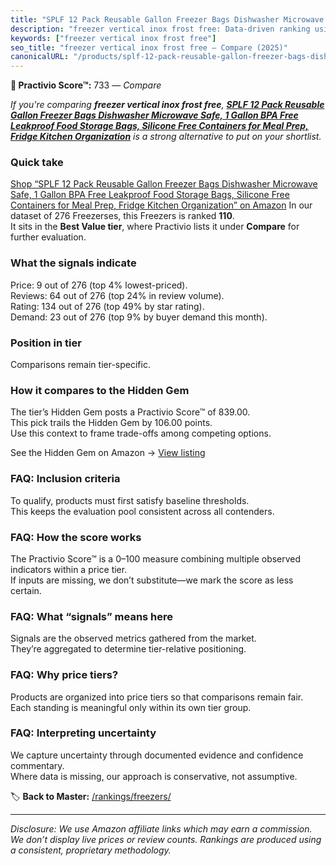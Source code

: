 ```yaml
---
title: "SPLF 12 Pack Reusable Gallon Freezer Bags Dishwasher Microwave Safe, 1 Gallon BPA Free Leakproof Food Storage Bags, Silicone Free Containers for Meal Prep, Fridge Kitchen Organization"
description: "freezer vertical inox frost free: Data-driven ranking using the Practivio Score™. Positioned by quality, value, demand, findability, momentum."
keywords: ["freezer vertical inox frost free"]
seo_title: "freezer vertical inox frost free — Compare (2025)"
canonicalURL: "/products/splf-12-pack-reusable-gallon-freezer-bags-dishwasher-microwave-safe-1-gallon-bpa-free-leakproof-food-storage-bags-silicone-free-containers-for-meal-prep-fridge-kitchen-organization-B0CPHR7H6Z/"
---
```


**🛒 Practivio Score™:** 733 — _Compare_


*If you're comparing **freezer vertical inox frost free**, **[SPLF 12 Pack Reusable Gallon Freezer Bags Dishwasher Microwave Safe, 1 Gallon BPA Free Leakproof Food Storage Bags, Silicone Free Containers for Meal Prep, Fridge Kitchen Organization](https://www.amazon.com/dp/B0CPHR7H6Z?tag=practivio-20)** is a strong alternative to put on your shortlist.*
### Quick take
[Shop “SPLF 12 Pack Reusable Gallon Freezer Bags Dishwasher Microwave Safe, 1 Gallon BPA Free Leakproof Food Storage Bags, Silicone Free Containers for Meal Prep, Fridge Kitchen Organization” on Amazon](https://www.amazon.com/dp/B0CPHR7H6Z?tag=practivio-20)
In our dataset of 276 Freezerses, this Freezers is ranked **110**.  
It sits in the **Best Value tier**, where Practivio lists it under **Compare** for further evaluation.

### What the signals indicate
Price: 9 out of 276 (top 4% lowest-priced).  
Reviews: 64 out of 276 (top 24% in review volume).  
Rating: 134 out of 276 (top 49% by star rating).  
Demand: 23 out of 276 (top 9% by buyer demand this month).

### Position in tier
Comparisons remain tier-specific.

### How it compares to the Hidden Gem
The tier’s Hidden Gem posts a Practivio Score™ of 839.00.  
This pick trails the Hidden Gem by 106.00 points.  
Use this context to frame trade-offs among competing options.  

See the Hidden Gem on Amazon → [View listing](https://www.amazon.com/dp/B07GSSR5V2?tag=practivio-20)

### FAQ: Inclusion criteria
To qualify, products must first satisfy baseline thresholds.  
This keeps the evaluation pool consistent across all contenders.

### FAQ: How the score works
The Practivio Score™ is a 0–100 measure combining multiple observed indicators within a price tier.  
If inputs are missing, we don’t substitute—we mark the score as less certain.

### FAQ: What “signals” means here
Signals are the observed metrics gathered from the market.  
They’re aggregated to determine tier-relative positioning.

### FAQ: Why price tiers?
Products are organized into price tiers so that comparisons remain fair.  
Each standing is meaningful only within its own tier group.

### FAQ: Interpreting uncertainty
We capture uncertainty through documented evidence and confidence commentary.  
Where data is missing, our approach is conservative, not assumptive.

<!-- Missing template for Compare/CompareWithinPriceClass -->


🏷️ **Back to Master:** [/rankings/freezers/](/rankings/freezers/)

---
_Disclosure: We use Amazon affiliate links which may earn a commission. We don’t display live prices or review counts. Rankings are produced using a consistent, proprietary methodology._
